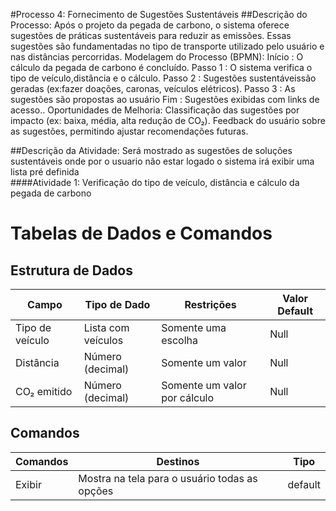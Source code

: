 #Processo 4: Fornecimento de Sugestões Sustentáveis
##Descrição do Processo:
Após o projeto da pegada de carbono, o sistema oferece sugestões de práticas sustentáveis ​​para reduzir as emissões. Essas sugestões são fundamentadas no tipo de transporte utilizado pelo usuário e nas distâncias percorridas.
Modelagem do Processo (BPMN):
Início : O cálculo da pegada de carbono é concluído.
Passo 1 : O sistema verifica o tipo de veículo,distância e o cálculo.
Passo 2 : Sugestões sustentáveis ​​são geradas (ex:fazer doações, caronas, veículos elétricos).
Passo 3 : As sugestões são propostas ao usuário 
Fim : Sugestões exibidas com links de acesso..
Oportunidades de Melhoria:
Classificação das sugestões por impacto (ex: baixa, média, alta redução de CO₂).
Feedback do usuário sobre as sugestões, permitindo ajustar recomendações futuras.


##Descrição da Atividade:
Será mostrado as sugestões de soluções sustentáveis onde por o usuario não estar logado o sistema irá exibir uma lista pré definida   
####Atividade 1: Verificação do tipo de veículo, distância e cálculo da pegada de carbono

# Tabelas de Dados e Comandos

## Estrutura de Dados

| Campo          | Tipo de Dado        | Restrições                | Valor Default |
|----------------|---------------------|---------------------------|---------------|
| Tipo de veículo | Lista com veículos  | Somente uma escolha       | Null          |
| Distância      | Número (decimal)    | Somente um valor          | Null          |
| CO₂ emitido    | Número (decimal)    | Somente um valor por cálculo | Null       |

## Comandos

| Comandos | Destinos                                 | Tipo     |
|----------|-----------------------------------------|----------|
| Exibir   | Mostra na tela para o usuário todas as opções | default |
